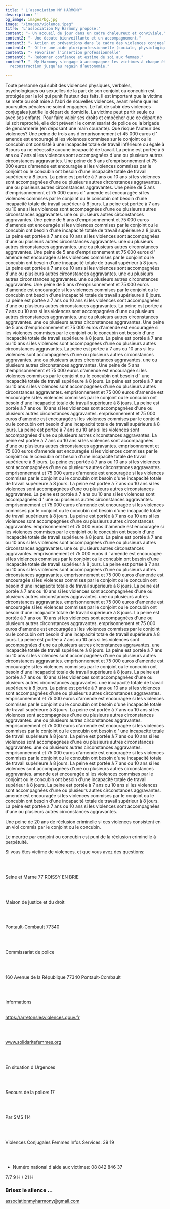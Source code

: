 ```yaml
---
title: " L’association MY HARMONY"
description: ''
bg_image: images/bg.jpg
image: "/images/violence.jpeg"
titre: 'L’association My Harmony propose:'
content: "- Un accueil de jour dans un cadre chaleureux et conviviale."
content2: "- Une écoute bienveillante et un accompagnement."
content3: "- Action et préventions dans le cadre des violences conjugales."
content4: "- Offre une aide pluriprofessionnelle (sociale, physiologique et juridiques)"
content5: "- Favoriser l’insertion professionnelle"
content6: "- Redonner confiance et estime de soi aux femmes."
content7: "- My Harmony s'engage à accompagner les victimes à chaque étape de leur
  reconstruction jusqu’au regain d’autonomie."

---
```

Toute personne qui subit des violences physiques, verbales, psychologiques ou sexuelles de la part de son conjoint ou concubin est protégée par la loi qui punit l'auteur des faits. Il est important que la victime se mette ou soit mise à l'abri de nouvelles violences, avant même que les poursuites pénales ne soient engagées. Le fait de subir des violences conjugales justifie le départ du domicile. La victime peut partir seule ou avec ses enfants. Pour faire valoir ses droits et empêcher que ce départ ne lui soit reproché, elle doit prévenir le commissariat de police ou la brigade de gendarmerie (en déposant une main courante). Que risque l'auteur des violences? Une peine de trois ans d'emprisonnement et 45 000 euros d ' amende est encouragé si les violences commises sur le conjoint ou le concubin ont consisté à une incapacité totale de travail inférieure ou égale à 8 jours ou ne nécessite aucune incapacité de travail. La peine est portée à 5 ans ou 7 ans si les violences sont accompagnées d'une ou plusieurs autres circonstances aggravantes. Une peine de 5 ans d'emprisonnement et 75 000 euros d'amende est encouragée si les violences commises par le conjoint ou le concubin ont besoin d'une incapacité totale de travail supérieure à 8 jours. La peine est portée à 7 ans ou 10 ans si les violences sont accompagnées d'une ou plusieurs autres circonstances aggravantes. une ou plusieurs autres circonstances aggravantes. Une peine de 5 ans d'emprisonnement et 75 000 euros d ' amende est encouragée si les violences commises par le conjoint ou le concubin ont besoin d'une incapacité totale de travail supérieur à 8 jours. La peine est portée à 7 ans ou 10 ans si les violences sont accompagnées d'une ou plusieurs autres circonstances aggravantes. une ou plusieurs autres circonstances aggravantes. Une peine de 5 ans d'emprisonnement et 75 000 euros d'amende est encouragée si les violences commises par le conjoint ou le concubin ont besoin d'une incapacité totale de travail supérieure à 8 jours. La peine est portée à 7 ans ou 10 ans si les violences sont accompagnées d'une ou plusieurs autres circonstances aggravantes. une ou plusieurs autres circonstances aggravantes. une ou plusieurs autres circonstances aggravantes. Une peine de 5 ans d'emprisonnement et 75 000 euros d ' amende est encouragée si les violences commises par le conjoint ou le concubin ont besoin d'une incapacité totale de travail supérieur à 8 jours. La peine est portée à 7 ans ou 10 ans si les violences sont accompagnées d'une ou plusieurs autres circonstances aggravantes. une ou plusieurs autres circonstances aggravantes. une ou plusieurs autres circonstances aggravantes. Une peine de 5 ans d'emprisonnement et 75 000 euros d'amende est encouragée si les violences commises par le conjoint ou le concubin ont besoin d'une incapacité totale de travail supérieure à 8 jours. La peine est portée à 7 ans ou 10 ans si les violences sont accompagnées d'une ou plusieurs autres circonstances aggravantes. La peine est portée à 7 ans ou 10 ans si les violences sont accompagnées d'une ou plusieurs autres circonstances aggravantes. une ou plusieurs autres circonstances aggravantes. une ou plusieurs autres circonstances aggravantes. Une peine de 5 ans d'emprisonnement et 75 000 euros d'amende est encouragée si les violences commises par le conjoint ou le concubin ont besoin d'une incapacité totale de travail supérieure à 8 jours. La peine est portée à 7 ans ou 10 ans si les violences sont accompagnées d'une ou plusieurs autres circonstances aggravantes. La peine est portée à 7 ans ou 10 ans si les violences sont accompagnées d'une ou plusieurs autres circonstances aggravantes. une ou plusieurs autres circonstances aggravantes. une ou plusieurs autres circonstances aggravantes. Une peine de 5 ans d'emprisonnement et 75 000 euros d'amende est encouragée si les violences commises par le conjoint ou le concubin ont besoin d ' une incapacité totale de travail supérieure à 8 jours. La peine est portée à 7 ans ou 10 ans si les violences sont accompagnées d'une ou plusieurs autres circonstances aggravantes. emprisonnement et 75 000 euros d'amende est encouragée si les violences commises par le conjoint ou le concubin ont besoin d'une incapacité totale de travail supérieure à 8 jours. La peine est portée à 7 ans ou 10 ans si les violences sont accompagnées d'une ou plusieurs autres circonstances aggravantes. emprisonnement et 75 000 euros d'amende est encouragée si les violences commises par le conjoint ou le concubin ont besoin d'une incapacité totale de travail supérieure à 8 jours. La peine est portée à 7 ans ou 10 ans si les violences sont accompagnées d'une ou plusieurs autres circonstances aggravantes. La peine est portée à 7 ans ou 10 ans si les violences sont accompagnées d'une ou plusieurs autres circonstances aggravantes. emprisonnement et 75 000 euros d'amende est encouragée si les violences commises par le conjoint ou le concubin ont besoin d'une incapacité totale de travail supérieure à 8 jours. La peine est portée à 7 ans ou 10 ans si les violences sont accompagnées d'une ou plusieurs autres circonstances aggravantes. emprisonnement et 75 000 euros d'amende est encouragée si les violences commises par le conjoint ou le concubin ont besoin d'une incapacité totale de travail supérieure à 8 jours. La peine est portée à 7 ans ou 10 ans si les violences sont accompagnées d'une ou plusieurs autres circonstances aggravantes. La peine est portée à 7 ans ou 10 ans si les violences sont accompagnées d ' une ou plusieurs autres circonstances aggravantes. emprisonnement et 75 000 euros d'amende est encouragée si les violences commises par le conjoint ou le concubin ont besoin d'une incapacité totale de travail supérieure à 8 jours. La peine est portée à 7 ans ou 10 ans si les violences sont accompagnées d'une ou plusieurs autres circonstances aggravantes. emprisonnement et 75 000 euros d'amende est encouragée si les violences commises par le conjoint ou le concubin ont besoin d'une incapacité totale de travail supérieure à 8 jours. La peine est portée à 7 ans ou 10 ans si les violences sont accompagnées d'une ou plusieurs autres circonstances aggravantes. une ou plusieurs autres circonstances aggravantes. emprisonnement et 75 000 euros d ' amende est encouragée si les violences commises par le conjoint ou le concubin ont besoin d'une incapacité totale de travail supérieur à 8 jours. La peine est portée à 7 ans ou 10 ans si les violences sont accompagnées d'une ou plusieurs autres circonstances aggravantes. emprisonnement et 75 000 euros d'amende est encouragée si les violences commises par le conjoint ou le concubin ont besoin d'une incapacité totale de travail supérieure à 8 jours. La peine est portée à 7 ans ou 10 ans si les violences sont accompagnées d'une ou plusieurs autres circonstances aggravantes. une ou plusieurs autres circonstances aggravantes. emprisonnement et 75 000 euros d'amende est encouragée si les violences commises par le conjoint ou le concubin ont besoin d'une incapacité totale de travail supérieure à 8 jours. La peine est portée à 7 ans ou 10 ans si les violences sont accompagnées d'une ou plusieurs autres circonstances aggravantes. emprisonnement et 75 000 euros d'amende est encouragée si les violences commises par le conjoint ou le concubin ont besoin d'une incapacité totale de travail supérieure à 8 jours. La peine est portée à 7 ans ou 10 ans si les violences sont accompagnées d'une ou plusieurs autres circonstances aggravantes. une incapacité totale de travail supérieure à 8 jours. La peine est portée à 7 ans ou 10 ans si les violences sont accompagnées d'une ou plusieurs autres circonstances aggravantes. emprisonnement et 75 000 euros d'amende est encouragée si les violences commises par le conjoint ou le concubin ont besoin d'une incapacité totale de travail supérieure à 8 jours. La peine est portée à 7 ans ou 10 ans si les violences sont accompagnées d'une ou plusieurs autres circonstances aggravantes. une incapacité totale de travail supérieure à 8 jours. La peine est portée à 7 ans ou 10 ans si les violences sont accompagnées d'une ou plusieurs autres circonstances aggravantes. emprisonnement et 75 000 euros d'amende est encouragée si les violences commises par le conjoint ou le concubin ont besoin d'une incapacité totale de travail supérieure à 8 jours. La peine est portée à 7 ans ou 10 ans si les violences sont accompagnées d'une ou plusieurs autres circonstances aggravantes. une ou plusieurs autres circonstances aggravantes. emprisonnement et 75 000 euros d'amende est encouragée si les violences commises par le conjoint ou le concubin ont besoin d ' une incapacité totale de travail supérieure à 8 jours. La peine est portée à 7 ans ou 10 ans si les violences sont accompagnées d'une ou plusieurs autres circonstances aggravantes. une ou plusieurs autres circonstances aggravantes. emprisonnement et 75 000 euros d'amende est encouragée si les violences commises par le conjoint ou le concubin ont besoin d'une incapacité totale de travail supérieure à 8 jours. La peine est portée à 7 ans ou 10 ans si les violences sont accompagnées d'une ou plusieurs autres circonstances aggravantes. amende est encouragée si les violences commises par le conjoint ou le concubin ont besoin d'une incapacité totale de travail supérieur à 8 jours. La peine est portée à 7 ans ou 10 ans si les violences sont accompagnées d'une ou plusieurs autres circonstances aggravantes. amende est encouragée si les violences commises par le conjoint ou le concubin ont besoin d'une incapacité totale de travail supérieur à 8 jours. La peine est portée à 7 ans ou 10 ans si les violences sont accompagnées d'une ou plusieurs autres circonstances aggravantes.

Une peine de 20 ans de réclusion criminelle si ces violences consistent en un viol commis par le conjoint ou le concubin.

Le meurtre par conjoint ou concubin est puni de la réclusion criminelle à perpétuité.

Si vous êtes victime de violences, et que vous avez des questions:

</br> </br>

Seine et Marne 77 ROISSY EN BRIE

</br> </br>

Maison de justice et du droit

</br> </br>

Pontault-Combault 77340

</br> </br>

Commissariat de police

</br> </br>

160 Avenue de la République 77340 Pontault-Combault

</br> </br>

Informations </br> </br>

https://arretonslesviolences.gouv.fr

</br> </br>

www.solidaritefemmes.org

</br> </br>

En situation d'Urgences

</br> </br>

Secours de la police: 17

</br> </br>

Par SMS 114

</br> </br>

Violences Conjugales Femmes Infos Services: 39 19

</br> </br>

* Numéro national d'aide aux victimes: 08 842 846 37

7/7 9 H / 21 H

### Brisez le silence ...

associationmyharmony@gmail.com

